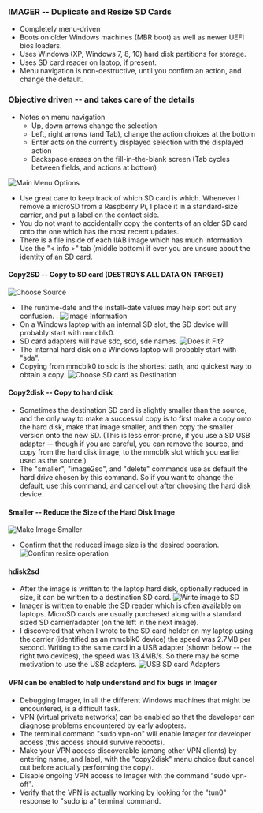 ### IMAGER -- Duplicate and Resize SD Cards
* Completely menu-driven
* Boots on older Windows machines (MBR boot) as well as newer UEFI bios loaders.
* Uses Windows (XP, Windows 7, 8, 10) hard disk partitions for storage.
* Uses SD card reader on laptop, if present.
* Menu navigation is non-destructive, until you confirm an action, and change the default.

### Objective driven -- and takes care of the details
* Notes on menu navigation
  * Up, down arrows change the selection
  * Left, right arrows (and Tab), change the action choices at the bottom
  * Enter acts on the currently displayed selection with the displayed action
  * Backspace erases on the fill-in-the-blank screen (Tab cycles between fields, and actions at bottom)

![Main Menu Options](menu.png)
* Use great care to keep track of which SD card is which.  Whenever I remove a microSD from a Raspberry Pi, I place it in a standard-size carrier, and put a label on the contact side.
* You do not want to accidentally copy the contents of an older SD card onto the one which has the most recent updates.
* There is a file inside of each IIAB image which has much information.  Use the "\< info \>" tab (middle bottom) if ever you are unsure about the identity of an SD card.

#### Copy2SD -- Copy to SD card (DESTROYS ALL DATA ON TARGET)
![Choose Source](selectSource.png) 
* The runtime-date and the install-date values may help sort out any confusion.
.
![Image Information](ini.png)
* On a Windows laptop with an internal SD slot, the SD device will probably start with mmcblk0.
* SD card adapters will have sdc, sdd, sde names.
![Does it Fit?](nofit.png)
* The internal hard disk on a Windows laptop will probably start with "sda".
* Copying from mmcblk0 to sdc is the shortest path, and quickest way to obtain a copy.
![Choose SD card as Destination](choose_device.png)

#### Copy2disk -- Copy to hard disk
* Sometimes the destination SD card is slightly smaller than the source, and the only way to make a successul copy is to first make a copy onto the hard disk, make that image smaller, and then copy the smaller version onto the new SD.  (This is less error-prone, if you use a SD USB adapter -- though if you are careful, you can remove the source, and copy from the hard disk image, to the mmcblk slot which you earlier used as the source.)
* The "smaller", "image2sd", and "delete" commands use as default the hard drive chosen by this command.  So if you want to change the default, use this command, and cancel out after choosing the hard disk device.

#### Smaller -- Reduce the Size of the Hard Disk Image
![Make Image Smaller](minify.png)
* Confirm that the reduced image size is the desired operation.
![Confirm resize operation](min.png)

#### hdisk2sd
* After the image is written to the laptop hard disk, optionally reduced in size, it can be written to a destination SD card.
![Write image to SD](img2sd.png)
* Imager is written to enable the SD reader which is often available on laptops.  MicroSD cards are usually purchased along with a standard sized SD carrier/adapter (on the left in the next image).
* I discovered that when I wrote to the SD card holder on my laptop using the carrier (identified as an mmcblk0 device) the speed was 2.7MB per second.  Writing to the same card in a USB adapter (shown below -- the right two devices), the speed was 13.4MB/s.  So there may be some motivation to use the USB adapters.
![USB SD card Adapters](adapter_choice.jpg)

#### VPN can be enabled to help understand and fix bugs in Imager
* Debugging Imager, in all the different Windows machines that might be encountered, is a difficult task.
* VPN (virtual private networks) can be enabled so that the developer can diagnose problems encountered by early adopters.
* The terminal command "sudo vpn-on" will enable Imager for developer access (this access should survive reboots).
* Make your VPN access discoverable (among other VPN clients) by entering name, and label, with the "copy2disk" menu choice (but cancel out before actually performing the copy).
* Disable ongoing VPN access to Imager with the command "sudo vpn-off".
* Verify that the VPN is actually working by looking for the "tun0" response to "sudo ip a" terminal command.

